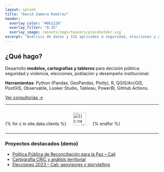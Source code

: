 ```yaml
---
layout: splash
title: "David Zamora Ramírez"
header:
  overlay_color: "#0b1220"
  overlay_filter: "0.35"
  overlay_image: /assets/imgs/teasers/placeholder.svg
excerpt: "Análisis de datos y SIG aplicados a seguridad, elecciones y gestión pública."
---
```


## ¿Qué hago?

Desarrollo **modelos, cartografías y tableros** para decisión pública: seguridad y violencia, elecciones, población y desempeño institucional.

**Herramientas**: Python (Pandas, GeoPandas, Plotly), R, QGIS/ArcGIS, PostGIS, Observable, Looker Studio, Tableau, PowerBI, GitHub Actions.

[Ver consultorías →](/consultorias/)

---
{% for c in site.data.clients %}
<img src="{{ c.logo }}" alt="{{ c.name }}" style="height:42px;margin:12px 18px;opacity:.9">
{% endfor %}

---

### Proyectos destacados (demo)

- [Política Pública de Reconciliación para la Paz – Cali](/consultorias/2024-pprp-cali/)
- [Cartografía CRIC y análisis territorial](/consultorias/2023-cric-cartografia/)
- [Elecciones 2023 – Cali: geovisores y storytelling](/consultorias/2022-elecciones-cali/)
